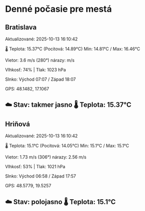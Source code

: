 ﻿# Denné počasie pre mestá

## Bratislava
Aktualizované: 2025-10-13 16:10:42

🌡️ Teplota: 15.37°C 
(Pocitová: 14.89°C)
Min: 14.81°C / Max: 16.46°C

Vietor: 3.6 m/s    (280°) 
nárazy:  m/s

Vlhkosť: 74% | Tlak: 1023 hPa

Slnko: Východ 07:07 / Západ 18:07

GPS: 48.1482, 17.1067

☁️ Stav: takmer jasno        🌡️ Teplota: 15.37°C
---

## Hriňová
Aktualizované: 2025-10-13 16:10:42

🌡️ Teplota: 15.1°C 
(Pocitová: 14.05°C)
Min: 15.1°C / Max: 15.1°C

Vietor: 1.73 m/s (306°)
nárazy: 2.56 m/s

Vlhkosť: 53% | Tlak: 1021 hPa

Slnko: Východ 06:58 / Západ 17:57

GPS: 48.5779, 19.5257

☁️ Stav: polojasno        🌡️ Teplota: 15.1°C
---
